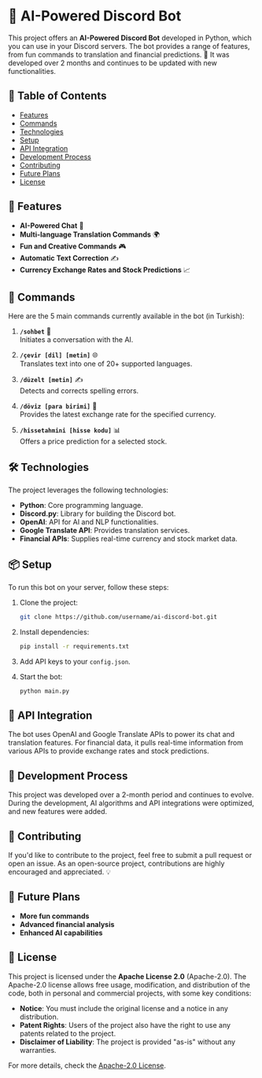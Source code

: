 # 🤖 AI-Powered Discord Bot

This project offers an **AI-Powered Discord Bot** developed in Python, which you can use in your Discord servers. The bot provides a range of features, from fun commands to translation and financial predictions. 🎉 It was developed over 2 months and continues to be updated with new functionalities.

## 📜 Table of Contents

- [Features](#🚀-features)
- [Commands](#📜-commands)
- [Technologies](#🛠️-technologies)
- [Setup](#📦-setup)
- [API Integration](#🔑-api-integration)
- [Development Process](#📅-development-process)
- [Contributing](#🤝-contributing)
- [Future Plans](#🔮-future-plans)
- [License](#📜-license)

## 🚀 Features

- **AI-Powered Chat** 🧠
- **Multi-language Translation Commands** 🌍
- **Fun and Creative Commands** 🎮
- **Automatic Text Correction** ✍️
- **Currency Exchange Rates and Stock Predictions** 📈

## 📜 Commands

Here are the 5 main commands currently available in the bot (in Turkish):

1. **`/sohbet`** 🤖  
   Initiates a conversation with the AI.

2. **`/çevir [dil] [metin]`** 🌐  
   Translates text into one of 20+ supported languages.

3. **`/düzelt [metin]`** ✍️  
   Detects and corrects spelling errors.

4. **`/döviz [para birimi]`** 💱  
   Provides the latest exchange rate for the specified currency.

5. **`/hissetahmini [hisse kodu]`** 📊  
   Offers a price prediction for a selected stock.

## 🛠️ Technologies

The project leverages the following technologies:

- **Python**: Core programming language.
- **Discord.py**: Library for building the Discord bot.
- **OpenAI**: API for AI and NLP functionalities.
- **Google Translate API**: Provides translation services.
- **Financial APIs**: Supplies real-time currency and stock market data.

## 📦 Setup

To run this bot on your server, follow these steps:

1. Clone the project:
   ```bash
   git clone https://github.com/username/ai-discord-bot.git
   ```

2. Install dependencies:
   ```bash
   pip install -r requirements.txt
   ```

3. Add API keys to your `config.json`.

4. Start the bot:
   ```bash
   python main.py
   ```

## 🔑 API Integration

The bot uses OpenAI and Google Translate APIs to power its chat and translation features. For financial data, it pulls real-time information from various APIs to provide exchange rates and stock predictions.

## 📅 Development Process

This project was developed over a 2-month period and continues to evolve. During the development, AI algorithms and API integrations were optimized, and new features were added.

## 🤝 Contributing

If you'd like to contribute to the project, feel free to submit a pull request or open an issue. As an open-source project, contributions are highly encouraged and appreciated. 💡

## 🔮 Future Plans

- **More fun commands**  
- **Advanced financial analysis**  
- **Enhanced AI capabilities**

## 📜 License

This project is licensed under the **Apache License 2.0** (Apache-2.0). The Apache-2.0 license allows free usage, modification, and distribution of the code, both in personal and commercial projects, with some key conditions:

- **Notice**: You must include the original license and a notice in any distribution.
- **Patent Rights**: Users of the project also have the right to use any patents related to the project.
- **Disclaimer of Liability**: The project is provided "as-is" without any warranties.

For more details, check the [Apache-2.0 License](https://www.apache.org/licenses/LICENSE-2.0).
